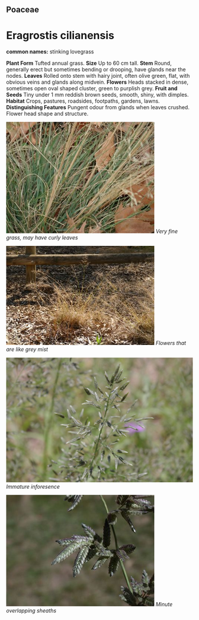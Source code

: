 ## Poaceae
# Eragrostis cilianensis
**common names:** stinking lovegrass

**Plant Form** Tufted annual grass. **Size** Up to 60 cm tall. **Stem** Round, generally erect but sometimes bending or drooping, have glands near the nodes. **Leaves** Rolled onto stem with hairy joint, often olive green, flat, with obvious veins and glands along midvein. **Flowers** Heads stacked in dense, sometimes open oval shaped cluster, green to purplish grey. **Fruit and Seeds** Tiny under 1 mm reddish brown seeds, smooth, shiny, with dimples. **Habitat** Crops, pastures, roadsides, footpaths, gardens, lawns. **Distinguishing Features** Pungent odour from glands when leaves crushed. Flower head shape and structure.


![Very fine grass, may have curly leaves](3296_P6083146.jpg)
   *Very fine grass, may have curly leaves* 

![Flowers that are like grey mist](2098_P6840215.jpg)
   *Flowers that are like grey mist* 

![Immature inforesence](5061_IMGP6696.jpg)
   *Immature inforesence* 

![Minute overlapping sheaths](19509_Eragrostis-cilianensis11.jpg)
   *Minute overlapping sheaths* 

